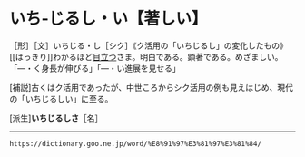 # いち‐じるし・い【著しい】

［形］［文］いちじる・し［シク］《ク活用の「いちじるし」の変化したもの》[[はっきり]]わかるほど[目立つ](めだつ（目立つ）)さま。明白である。顕著である。めざましい。「―・く身長が伸びる」「―・い進展を見せる」

\[補説\]古くはク活用であったが、中世ころからシク活用の例も見えはじめ、現代の「いちじるしい」に至る。

\[派生\]**いちじるしさ**［名］

---
`https://dictionary.goo.ne.jp/word/%E8%91%97%E3%81%97%E3%81%84/`